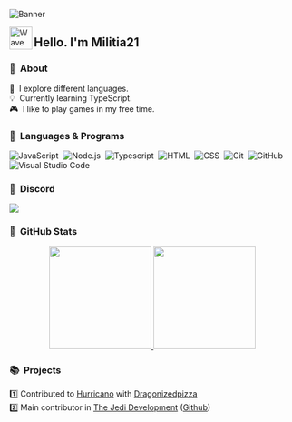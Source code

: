 ![Banner](https://cdn.discordapp.com/attachments/998544586454614016/1019898775675879434/unknown.png)

<img alt="Wave" src="https://cdn.discordapp.com/attachments/998544586454614016/1019898089605185556/HandWave.gif" width='40' align="left"/><h2>Hello. I'm Militia21</h2>

### 👤 &nbsp;About
🌵 &nbsp;I explore different languages.\
💡 &nbsp;Currently learning TypeScript.\
🎮 &nbsp;I like to play games in my free time.

### 🚅 &nbsp;Languages & Programs

![JavaScript](https://img.shields.io/badge/-JavaScript-05122A?style=flat&logo=javascript)&nbsp;
![Node.js](https://img.shields.io/badge/-Node.js-05122A?style=flat&logo=node.js)&nbsp;
![Typescript](https://img.shields.io/badge/TypeScript-007ACC?style=for-the-badge&logo=typescript&logoColor=white)&nbsp;
![HTML](https://img.shields.io/badge/-HTML-05122A?style=flat&logo=HTML5)&nbsp;
![CSS](https://img.shields.io/badge/-CSS-05122A?style=flat&logo=CSS3&logoColor=1572B6)&nbsp;
![Git](https://img.shields.io/badge/-Git-05122A?style=flat&logo=git)&nbsp;
![GitHub](https://img.shields.io/badge/-GitHub-05122A?style=flat&logo=github)&nbsp;
![Visual Studio Code](https://img.shields.io/badge/-Visual%20Studio%20Code-05122A?style=flat&logo=visual-studio-code&logoColor=007ACC)&nbsp;

### 👊 &nbsp;Discord

<a href="https://discord.com/users/742972160158728283"><img src="https://img.shields.io/badge/Discord-7289DA?style=for-the-badge&logo=discord&logoColor=white"/></a>

### 🔑 &nbsp;GitHub Stats

<p align="center">
<a href="https://github.com/Dragonizedpizza">
  <img height="180em" src="https://github-readme-stats-eight-theta.vercel.app/api?username=Militia21&show_icons=true&theme=algolia&include_all_commits=true&count_private=true"/>
  <img height="180em" src="https://github-readme-stats-eight-theta.vercel.app/api/top-langs/?username=Militia21&layout=compact&langs_count=8&theme=algolia"/>
</a>
</p>

### 📚 &nbsp;Projects
1️⃣ Contributed to [Hurricano](https://github.com/hurricanoDev/Hurricano/) with [Dragonizedpizza](https://github.com/Dragonizedpizza)\
2️⃣ Main contributor in [The Jedi Development](https://discord.gg/thejedi) ([Github](https://github.com/TheJediCorp))
